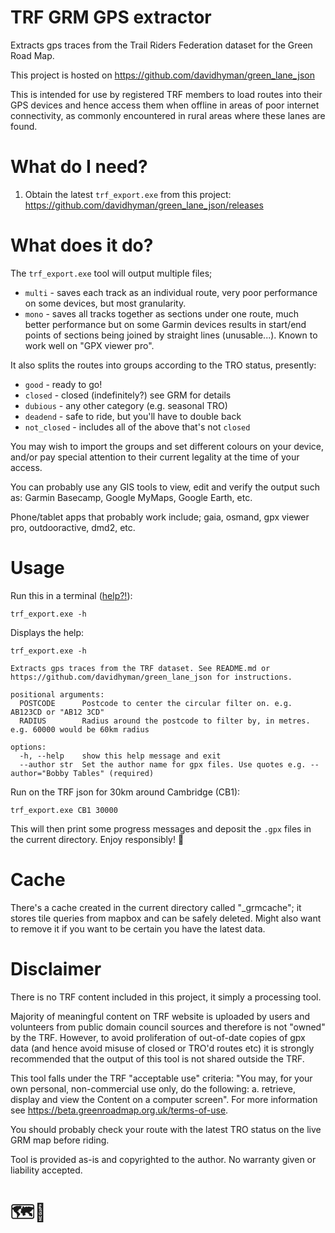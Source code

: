 # TRF GRM GPS extractor

Extracts gps traces from the Trail Riders Federation dataset for the Green Road Map.

This project is hosted on https://github.com/davidhyman/green_lane_json

This is intended for use by registered TRF members to load routes into their GPS devices and hence access them
when offline in areas of poor internet connectivity, as commonly encountered in rural areas where these lanes
are found.

# What do I need?
1. Obtain the latest `trf_export.exe` from this project: https://github.com/davidhyman/green_lane_json/releases

# What does it do?
The `trf_export.exe` tool will output multiple files;
- `multi` - saves each track as an individual route, very poor performance on some devices, but most granularity.
- `mono` - saves all tracks together as sections under one route, much better performance but on some
  Garmin devices results in start/end points of sections being joined by straight lines (unusable...).
  Known to work well on "GPX viewer pro".

It also splits the routes into groups according to the TRO status, presently:
- `good` - ready to go!
- `closed` - closed (indefinitely?) see GRM for details
- `dubious` - any other category (e.g. seasonal TRO)
- `deadend` - safe to ride, but you'll have to double back
- `not_closed` - includes all of the above that's not `closed`

You may wish to import the groups and set different colours on your device, and/or pay special attention to their current legality at the time of your access.

You can probably use any GIS tools to view, edit and verify the output such as: Garmin Basecamp, Google MyMaps, Google Earth, etc.

Phone/tablet apps that probably work include; gaia, osmand, gpx viewer pro, outdooractive, dmd2, etc.

# Usage

Run this in a terminal ([help?!](https://towardsdatascience.com/a-quick-guide-to-using-command-line-terminal-96815b97b955)):
```shell
trf_export.exe -h
```

Displays the help:
```shell
trf_export.exe -h

Extracts gps traces from the TRF dataset. See README.md or https://github.com/davidhyman/green_lane_json for instructions.

positional arguments:
  POSTCODE      Postcode to center the circular filter on. e.g. AB123CD or "AB12 3CD"
  RADIUS        Radius around the postcode to filter by, in metres. e.g. 60000 would be 60km radius

options:
  -h, --help    show this help message and exit
  --author str  Set the author name for gpx files. Use quotes e.g. --author="Bobby Tables" (required)
```

Run on the TRF json for 30km around Cambridge (CB1):
```shell
trf_export.exe CB1 30000
```
This will then print some progress messages and deposit the `.gpx` files in the current directory. Enjoy responsibly! 🍻


# Cache
There's a cache created in the current directory called "_grmcache"; it stores tile
queries from mapbox and can be safely deleted. Might also want to remove it if you
want to be certain you have the latest data.

# Disclaimer

There is no TRF content included in this project, it simply a processing tool.

Majority of meaningful content on TRF website is uploaded by users and volunteers from public domain council sources and therefore is not "owned" by the TRF.
However, to avoid proliferation of out-of-date copies of gpx data (and hence avoid misuse of closed or TRO'd routes etc)
it is strongly recommended that the output of this tool is not shared outside the TRF.

This tool falls under the TRF "acceptable use" criteria: "You may, for your own personal, non-commercial use only, do the following: a. retrieve, display and view the Content on a computer screen".
For more information see https://beta.greenroadmap.org.uk/terms-of-use.

You should probably check your route with the latest TRO status on the live GRM map before riding.

Tool is provided as-is and copyrighted to the author. No warranty given or liability accepted.

# 🗺️🚦
